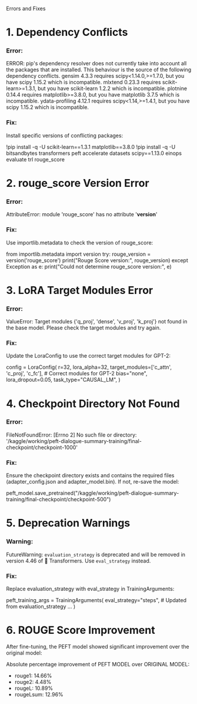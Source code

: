 Errors and Fixes
# 1. Dependency Conflicts
### Error:

ERROR: pip's dependency resolver does not currently take into account all the packages that are installed. This behaviour is the source of the following dependency conflicts.
gensim 4.3.3 requires scipy<1.14.0,>=1.7.0, but you have scipy 1.15.2 which is incompatible.
mlxtend 0.23.3 requires scikit-learn>=1.3.1, but you have scikit-learn 1.2.2 which is incompatible.
plotnine 0.14.4 requires matplotlib>=3.8.0, but you have matplotlib 3.7.5 which is incompatible.
ydata-profiling 4.12.1 requires scipy<1.14,>=1.4.1, but you have scipy 1.15.2 which is incompatible.
### Fix:
Install specific versions of conflicting packages:

!pip install -q -U scikit-learn==1.3.1 matplotlib==3.8.0
!pip install -q -U bitsandbytes transformers peft accelerate datasets scipy==1.13.0 einops evaluate trl rouge_score
# 2. rouge_score Version Error
### Error:

AttributeError: module 'rouge_score' has no attribute '__version__'
### Fix:
Use importlib.metadata to check the version of rouge_score:

from importlib.metadata import version
try:
    rouge_version = version('rouge_score')
    print("Rouge Score version:", rouge_version)
except Exception as e:
    print("Could not determine rouge_score version:", e)
# 3. LoRA Target Modules Error
### Error:

ValueError: Target modules {'q_proj', 'dense', 'v_proj', 'k_proj'} not found in the base model. Please check the target modules and try again.
### Fix:
Update the LoraConfig to use the correct target modules for GPT-2:

config = LoraConfig(
    r=32,
    lora_alpha=32,
    target_modules=['c_attn', 'c_proj', 'c_fc'],  # Correct modules for GPT-2
    bias="none",
    lora_dropout=0.05,
    task_type="CAUSAL_LM",
)
# 4. Checkpoint Directory Not Found
### Error:

FileNotFoundError: [Errno 2] No such file or directory: '/kaggle/working/peft-dialogue-summary-training/final-checkpoint/checkpoint-1000'
### Fix:
Ensure the checkpoint directory exists and contains the required files (adapter_config.json and adapter_model.bin). If not, re-save the model:

peft_model.save_pretrained("/kaggle/working/peft-dialogue-summary-training/final-checkpoint/checkpoint-500")
# 5. Deprecation Warnings
### Warning:

FutureWarning: `evaluation_strategy` is deprecated and will be removed in version 4.46 of 🤗 Transformers. Use `eval_strategy` instead.
### Fix:
Replace evaluation_strategy with eval_strategy in TrainingArguments:

peft_training_args = TrainingArguments(
    eval_strategy="steps",  # Updated from evaluation_strategy
    ...
)
# 6. ROUGE Score Improvement
After fine-tuning, the PEFT model showed significant improvement over the original model:

Absolute percentage improvement of PEFT MODEL over ORIGINAL MODEL:
- rouge1: 14.66%
- rouge2: 4.48%
- rougeL: 10.89%
- rougeLsum: 12.96%
